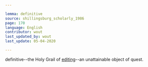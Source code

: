 ```yaml
---

lemma: definitive
source: shillingsburg_scholarly_1986
page: 170
language: English
contributor: wout
last_updated_by: wout
last_update: 05-04-2020

---
```


definitive--the Holy Grail of [editing](editingScholarly.html)--an unattainable object of quest.
